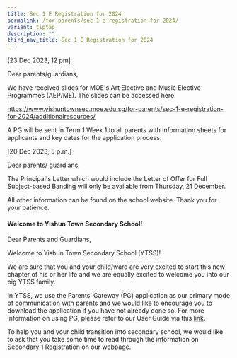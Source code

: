 ```yaml
---
title: Sec 1 E Registration for 2024
permalink: /for-parents/sec-1-e-registration-for-2024/
variant: tiptap
description: ""
third_nav_title: Sec 1 E Registration for 2024
---
```

<p>[23 Dec 2023, 12 pm]</p><p>Dear parents/guardians,</p><p>We have received slides for MOE's Art Elective and Music Elective Programmes (AEP/ME). The slides can be accessed here:</p><p><a href="https://www.yishuntownsec.moe.edu.sg/for-parents/sec-1-e-registration-for-2024/additionalresources/" rel="noopener noreferrer nofollow" target="_blank">https://www.yishuntownsec.moe.edu.sg/for-parents/sec-1-e-registration-for-2024/additionalresources/</a></p><p>A PG will be sent in Term 1 Week 1 to all parents with information sheets for applicants and key dates for the application process.</p><p>[20 Dec 2023, 5 p.m.]</p><p>Dear parents/ guardians,</p><p>The Principal's Letter which would include the Letter of Offer for Full Subject-based Banding will only be available from Thursday, 21 December.</p><p>All other information can be found on the school website. Thank you for your patience.</p><p></p><h4>Welcome to Yishun Town Secondary School!</h4><p>Dear Parents and Guardians,</p><p>Welcome to Yishun Town Secondary School (YTSS)!</p><p>We are sure that you and your child/ward are very excited to start this new chapter of his or her life and we are equally excited to welcome you into our big YTSS family.</p><p>In YTSS, we use the Parents’ Gateway (PG) application as our primary mode of communication with parents and we would like to encourage you to download the application if you have not already done so. For more information on using PG, please refer to our User Guide via this <a href="https://www.yishuntownsec.moe.edu.sg/parents-links/parents-gateway/" rel="noopener noreferrer nofollow" target="_blank">link</a>.</p><p>To help you and your child transition into secondary school, we would like to ask that you take some time to read through the information on Secondary 1 Registration on our webpage.</p>